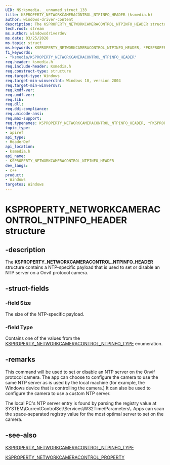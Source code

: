 ```yaml
---
UID: NS:ksmedia.__unnamed_struct_133
title: KSPROPERTY_NETWORKCAMERACONTROL_NTPINFO_HEADER (ksmedia.h)
author: windows-driver-content
description: The KSPROPERTY_NETWORKCAMERACONTROL_NTPINFO_HEADER structure contains a NTP-specific payload that is used to set or disable an NTP server on a Onvif protocol camera.
tech.root: stream
ms.author: windowsdriverdev
ms.date: 03/25/2020
ms.topic: struct
ms.keywords: KSPROPERTY_NETWORKCAMERACONTROL_NTPINFO_HEADER, *PKSPROPERTY_NETWORKCAMERACONTROL_NTPINFO_HEADER
f1_keywords:
- "ksmedia/KSPROPERTY_NETWORKCAMERACONTROL_NTPINFO_HEADER"
req.header: ksmedia.h
req.include-header: Ksmedia.h
req.construct-type: structure
req.target-type: Windows
req.target-min-winverclnt: Windows 10, version 2004
req.target-min-winversvr:
req.kmdf-ver:
req.umdf-ver:
req.lib:
req.dll:
req.ddi-compliance:
req.unicode-ansi:
req.max-support:
req.typenames: KSPROPERTY_NETWORKCAMERACONTROL_NTPINFO_HEADER, *PKSPROPERTY_NETWORKCAMERACONTROL_NTPINFO_HEADER
topic_type: 
- apiref
api_type: 
- HeaderDef
api_location: 
- ksmedia.h
api_name: 
- KSPROPERTY_NETWORKCAMERACONTROL_NTPINFO_HEADER
dev_langs:
- c++
product: 
- Windows
targetos: Windows
---
```


# KSPROPERTY_NETWORKCAMERACONTROL_NTPINFO_HEADER structure

## -description

The **KSPROPERTY_NETWORKCAMERACONTROL_NTPINFO_HEADER** structure contains a NTP-specific payload that is used to set or disable an NTP server on a Onvif protocol camera.

## -struct-fields

### -field Size

The size of the NTP-specific payload.

### -field Type

Contains one of the values from the [KSPROPERTY_NETWORKCAMERACONTROL_NTPINFO_TYPE](ne-ksmedia-ksproperty_networkcameracontrol_ntpinfo_type.md) enumeration.

## -remarks

This command will be used to set or disable an NTP server on the Onvif protocol camera. The app can choose to configure the camera to use the same NTP server as is used by the local machine (for example, the Windows device that is controlling the camera.) It can also be used to configure the camera to use a custom NTP server.

The local PC's NTP server entry is found by parsing the registry value at SYSTEM\\CurrentControlSet\\Services\\W32Time\\Parameters\\. Apps can scan the space-separated registry value for the most optimal server to set on the camera.

## -see-also

[KSPROPERTY_NETWORKCAMERACONTROL_NTPINFO_TYPE](ne-ksmedia-ksproperty_networkcameracontrol_ntpinfo_type.md)

[KSPROPERTY_NETWORKCAMERACONTROL_PROPERTY](ne-ksmedia-ksproperty_networkcameracontrol_property.md)
